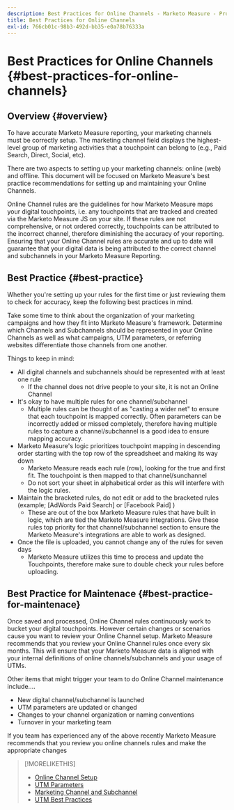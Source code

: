 ```yaml
---
description: Best Practices for Online Channels - Marketo Measure - Product Documentation
title: Best Practices for Online Channels
exl-id: 766cb01c-98b3-492d-bb35-e0a78b76333a
---
```

# Best Practices for Online Channels {#best-practices-for-online-channels}

## Overview {#overview}

To have accurate Marketo Measure reporting, your marketing channels must be correctly setup. The marketing channel field displays the highest-level group of marketing activities that a touchpoint can belong to (e.g., Paid Search, Direct, Social, etc).

There are two aspects to setting up your marketing channels: online (web) and offline. This document will be focused on Marketo Measure's best practice recommendations for setting up and maintaining your Online Channels.

Online Channel rules are the guidelines for how Marketo Measure maps your digital touchpoints, i.e. any touchpoints that are tracked and created via the Marketo Measure JS on your site. If these rules are not comprehensive, or not ordered correctly, touchpoints can be attributed to the incorrect channel, therefore diminishing the accuracy of your reporting. Ensuring that your Online Channel rules are accurate and up to date will guarantee that your digital data is being attributed to the correct channel and subchannels in your Marketo Measure Reporting.

## Best Practice {#best-practice}

Whether you're setting up your rules for the first time or just reviewing them to check for accuracy, keep the following best practices in mind.

Take some time to think about the organization of your marketing campaigns and how they fit into Marketo Measure's framework. Determine which Channels and Subchannels should be represented in your Online Channels as well as what campaigns, UTM parameters, or referring websites differentiate those channels from one another.

Things to keep in mind:

* All digital channels and subchannels should be represented with at least one rule
  * If the channel does not drive people to your site, it is not an Online Channel
* It's okay to have multiple rules for one channel/subchannel
  * Multiple rules can be thought of as "casting a wider net" to ensure that each touchpoint is mapped correctly. Often parameters can be incorrectly added or missed completely, therefore having multiple rules to capture a channel/subchannel is a good idea to ensure mapping accuracy.
* Marketo Measure's logic prioritizes touchpoint mapping in descending order starting with the top row of the spreadsheet and making its way down
  * Marketo Measure reads each rule (row), looking for the true and first fit. The touchpoint is then mapped to that channel/sunchannel
  * Do not sort your sheet in alphabetical order as this will interfere with the logic rules.
* Maintain the bracketed rules, do not edit or add to the bracketed rules (example; [AdWords Paid Search] or [Facebook Paid] )
  * These are out of the box Marketo Measure rules that have built in logic, which are tied the Marketo Measure integrations. Give these rules top priority for that channel/subchannel section to ensure the Marketo Measure's integrations are able to work as designed.
* Once the file is uploaded, you cannot change any of the rules for seven days
  * Marketo Measure utilizes this time to process and update the Touchpoints, therefore make sure to double check your rules before uploading.

## Best Practice for Maintenace {#best-practice-for-maintenace}

Once saved and processed, Online Channel rules continuously work to bucket your digital touchpoints. However certain changes or scenarios cause you want to review your Online Channel setup. Marketo Measure recommends that you review your Online Channel rules once every six months. This will ensure that your Marketo Measure data is aligned with your internal definitions of online channels/subchannels and your usage of UTMs.

Other items that might trigger your team to do Online Channel maintenance include....

* New digital channel/subchannel is launched
* UTM parameters are updated or changed
* Changes to your channel organization or naming conventions
* Turnover in your marketing team

If you team has experienced any of the above recently Marketo Measure recommends that you review you online channels rules and make the appropriate changes

>[!MORELIKETHIS]
>
>* [Online Channel Setup](/help/channel-tracking-and-setup/online-channels/online-custom-channel-setup.md)
>* [UTM Parameters](/help/channel-tracking-and-setup/online-channels/utm-parameters.md)
>* [Marketing Channel and Subchannel](/help/channel-tracking-and-setup/online-channels/marketing-channels-and-sub-channels.md)
>* [UTM Best Practices](/help/channel-tracking-and-setup/online-channels/best-practices-for-setting-up-utm-parameters.md)
